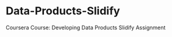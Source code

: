 Data-Products-Slidify
=====================

Coursera Course: Developing Data Products Slidify Assignment

